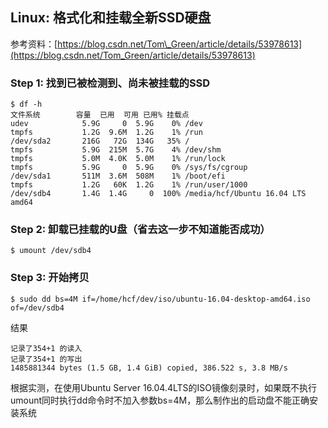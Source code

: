 ## Linux: 格式化和挂载全新SSD硬盘

参考资料：[https://blog.csdn.net/Tom\_Green/article/details/53978613](https://blog.csdn.net/Tom_Green/article/details/53978613)

### Step 1: 找到已被检测到、尚未被挂载的SSD

```shell
$ df -h
文件系统        容量  已用  可用 已用% 挂载点
udev            5.9G     0  5.9G    0% /dev
tmpfs           1.2G  9.6M  1.2G    1% /run
/dev/sda2       216G   72G  134G   35% /
tmpfs           5.9G  215M  5.7G    4% /dev/shm
tmpfs           5.0M  4.0K  5.0M    1% /run/lock
tmpfs           5.9G     0  5.9G    0% /sys/fs/cgroup
/dev/sda1       511M  3.6M  508M    1% /boot/efi
tmpfs           1.2G   60K  1.2G    1% /run/user/1000
/dev/sdb4       1.4G  1.4G     0  100% /media/hcf/Ubuntu 16.04 LTS amd64
```

### Step 2: 卸载已挂载的U盘（省去这一步不知道能否成功）

```shell
$ umount /dev/sdb4
```

### Step 3: 开始拷贝

```shell
$ sudo dd bs=4M if=/home/hcf/dev/iso/ubuntu-16.04-desktop-amd64.iso of=/dev/sdb4
```

结果

```shell
记录了354+1 的读入
记录了354+1 的写出
1485881344 bytes (1.5 GB, 1.4 GiB) copied, 386.522 s, 3.8 MB/s
```

根据实测，在使用Ubuntu Server 16.04.4LTS的ISO镜像刻录时，如果既不执行umount同时执行dd命令时不加入参数bs=4M，那么制作出的启动盘不能正确安装系统

